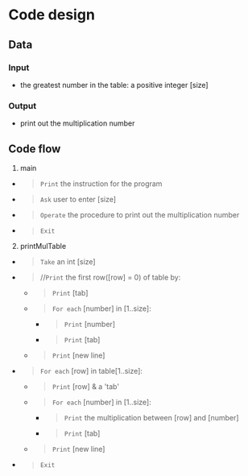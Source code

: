 
# Code design

## Data

### Input
- the greatest number in the table: a positive integer [size]

### Output
- print out the multiplication number

## Code flow
1. main
- > `Print` the instruction for the program
- > `Ask` user to enter [size]
- > `Operate` the procedure to print out the multiplication number
- > `Exit`

2. printMulTable
- > `Take` an int [size]
- > //`Print` the first row([row] = 0) of table by:
	- > `Print` [tab]
	- > `For each` [number] in [1..size]:
		- > `Print` [number]
		- > `Print` [tab]
	- > `Print` [new line]
- > `For each` [row] in table[1..size]:
	- > `Print` [row] & a 'tab'
	- > `For each` [number] in [1..size]:
		- > `Print` the multiplication between [row] and [number]
		- > `Print` [tab]
	- > `Print` [new line]
- > `Exit`